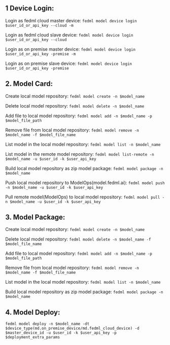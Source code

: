 ## 1 Device Login:
Login as fedml cloud master device: 
```fedml model device login $user_id_or_api_key --cloud -m```

Login as fedml cloud slave device:
```fedml model device login $user_id_or_api_key --cloud```

Login as on premise master device: 
```fedml model device login $user_id_or_api_key -premise -m```

Login as on premise slave device:
```fedml model device login $user_id_or_api_key -premise```


## 2. Model Card:
Create local model repository: 
```fedml model create -n $model_name```

Delete local model repository: 
```fedml model delete -n $model_name```

Add file to local model repository: 
```fedml model add -n $model_name -p $model_file_path```

Remove file from local model repository: 
```fedml model remove -n $model_name -f $model_file_name```

List model in the local model repository: 
```fedml model list -n $model_name```

List model in the remote model repository:
```fedml model list-remote -n $model_name -u $user_id -k $user_api_key```

Build local model repository as zip model package: 
```fedml model package -n $model_name```

Push local model repository to ModelOps(model.fedml.ai): 
```fedml model push -n $model_name -u $user_id -k $user_api_key```

Pull remote model(ModelOps) to local model repository: 
```fedml model pull -n $model_name -u $user_id -k $user_api_key```


## 3. Model Package:
Create local model repository: 
```fedml model create -n $model_name```

Delete local model repository: 
```fedml model delete -n $model_name -f $model_file_name```

Add file to local model repository: 
```fedml model add -n $model_name -p $model_file_path```

Remove file from local model repository: 
```fedml model remove -n $model_name -f $model_file_name```

List model in the local model repository: 
```fedml model list -n $model_name```

Build local model repository as zip model package: 
```fedml model package -n $model_name```


## 4. Model Deploy:
```
fedml model deploy -n $model_name -dt $device_type(md.on_premise_device/md.fedml_cloud_device) -d $master_device_id -u $user_id -k $user_api_key -p $deployment_extra_params
```
